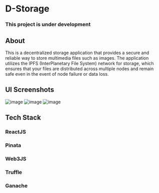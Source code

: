 # D-Storage
### This project is under development

## About
This is a decentralized storage application that provides a secure and reliable way to store multimedia files such as images. The application utilizes the IPFS (InterPlanetary File System) network for storage, which ensures that your files are distributed across multiple nodes and remain safe even in the event of node failure or data loss.
## UI Screenshots
![image](https://user-images.githubusercontent.com/91469717/233347609-046a2278-1d41-4945-af37-22e75e8bbd95.png)
![image](https://user-images.githubusercontent.com/91469717/233347411-4fddf3a9-4531-4279-ba51-0e748bfe6f90.png)
![image](https://user-images.githubusercontent.com/91469717/233347857-6e75e5a1-91da-4aa9-bd53-f42966d49a9c.png)
## Tech Stack
### ReactJS
### Pinata
### Web3JS
### Truffle
### Ganache


